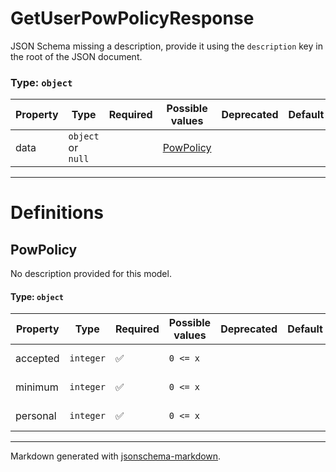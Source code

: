 # GetUserPowPolicyResponse

JSON Schema missing a description, provide it using the `description` key in the root of the JSON document.

### Type: `object`

| Property | Type | Required | Possible values | Deprecated | Default | Description | Examples |
| -------- | ---- | -------- | --------------- | ---------- | ------- | ----------- | -------- |
| data | `object` or `null` |  | [PowPolicy](#powpolicy) |  |  |  |  |


---

# Definitions

## PowPolicy

No description provided for this model.

#### Type: `object`

| Property | Type | Required | Possible values | Deprecated | Default | Description | Examples |
| -------- | ---- | -------- | --------------- | ---------- | ------- | ----------- | -------- |
| accepted | `integer` | ✅ | `0 <= x ` |  |  | Description B |  |
| minimum | `integer` | ✅ | `0 <= x ` |  |  | Description A |  |
| personal | `integer` | ✅ | `0 <= x ` |  |  | Description C |  |


---

Markdown generated with [jsonschema-markdown](https://github.com/elisiariocouto/jsonschema-markdown).
